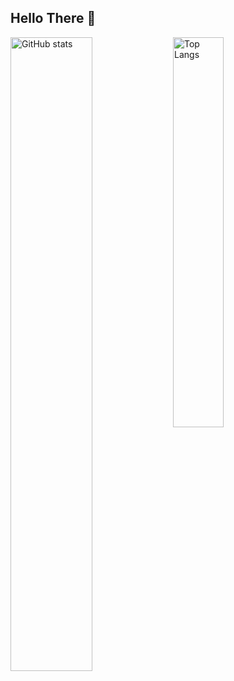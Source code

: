 ## Hello There 👋
<img alt="GitHub stats" align="left" width="51%" src="https://github-readme-stats.vercel.app/api?username=tax015&theme=transparent&show_icons=true" />

<img alt="Top Langs" width="40%" src="https://github-readme-stats.vercel.app/api/top-langs/?username=tax015&layout=compact&theme=transparent" />
<!--
**TAX015/tax015** is a ✨ _special_ ✨ repository because its `README.md` (this file) appears on your GitHub profile.

Here are some ideas to get you started:

- 🔭 I’m currently working on ...
- 🌱 I’m currently learning ...
- 👯 I’m looking to collaborate on ...
- 🤔 I’m looking for help with ...
- 💬 Ask me about ...
- 📫 How to reach me: ...
- 😄 Pronouns: ...
- ⚡ Fun fact: ...
-->

